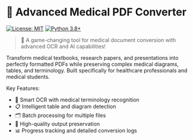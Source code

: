 # 🏥 Advanced Medical PDF Converter

[![License: MIT](https://img.shields.io/badge/License-MIT-yellow.svg)](https://opensource.org/licenses/MIT)
[![Python 3.8+](https://img.shields.io/badge/python-3.8+-blue.svg)](https://www.python.org/downloads/)

> 🚀 A game-changing tool for medical document conversion with advanced OCR and AI capabilities!

Transform medical textbooks, research papers, and presentations into perfectly formatted PDFs while preserving complex medical diagrams, tables, and terminology. Built specifically for healthcare professionals and medical students.

Key Features:
- 🔄 Smart OCR with medical terminology recognition
- 📋 Intelligent table and diagram detection
- 🗂️ Batch processing for multiple files
- 🎨 High-quality output preservation
- 📊 Progress tracking and detailed conversion logs